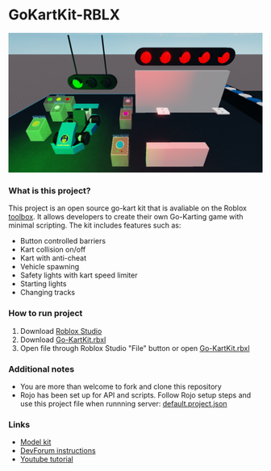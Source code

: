 # GoKartKit-RBLX

![Kit Image](Images/KitImage.png)

### What is this project?
This project is an open source go-kart kit that is avaliable on the Roblox [toolbox](https://www.roblox.com/library/3719396356/Yar890-Studio-Racing-Kit-ALPHA). It allows developers to create their own Go-Karting game with minimal scripting. The kit includes features such as:
* Button controlled barriers
* Kart collision on/off
* Kart with anti-cheat
* Vehicle spawning
* Safety lights with kart speed limiter
* Starting lights
* Changing tracks

### How to run project
1. Download [Roblox Studio](https://www.roblox.com/create)
2. Download [Go-KartKit.rbxl](Go-KartKit.rbxl)
3. Open file through Roblox Studio "File" button or open [Go-KartKit.rbxl](Go-KartKit.rbxl)

### Additional notes
* You are more than welcome to fork and clone this repository
* Rojo has been set up for API and scripts. Follow Rojo setup steps and use this project file when runnning server: [default.project.json](default.project.json)

### Links
* [Model kit](https://www.roblox.com/library/3719396356/Yar890-Studio-Racing-Kit-ALPHA) <br/>
* [DevForum instructions](https://devforum.roblox.com/t/yar890-studio-racing-kit-instructions/741217) <br/>
* [Youtube tutorial](https://www.youtube.com/watch?v=HJhDu9wpGzY) <br/>
